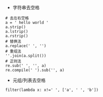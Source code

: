 - 字符串去空格
```
# 去左右空格
a = ' hello world '
a.strip()
a.lstrip()
a.rstrip()
# 替换法
a.replace(' ', '')
# 重组法
''.join(a.split())
# 正则法
re.sub(' ', '', a)
re.compile(' ').sub('', a)
```
- 元组/列表去空格
```
filter(lambda x: x!=' ', ['a', ' ', 'b'])
```
